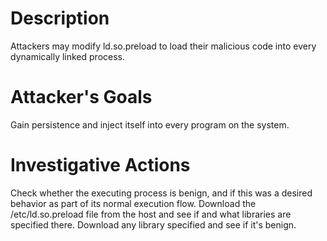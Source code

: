 # Description
Attackers may modify ld.so.preload to load their malicious code into every dynamically linked process.
# Attacker's Goals
Gain persistence and inject itself into every program on the system.
# Investigative Actions
Check whether the executing process is benign, and if this was a desired behavior as part of its normal execution flow.
Download the /etc/ld.so.preload file from the host and see if and what libraries are specified there.
Download any library specified and see if it's benign.
